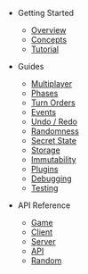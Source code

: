- Getting Started

  - [Overview](/)
  - [Concepts](concepts.md)
  - [Tutorial](tutorial.md)

- Guides

  - [Multiplayer](multiplayer.md)
  - [Phases](phases.md)
  - [Turn Orders](turn-order.md)
  - [Events](events.md)
  - [Undo / Redo](undo.md)
  - [Randomness](random.md)
  - [Secret State](secret-state.md)
  - [Storage](storage.md)
  - [Immutability](immutability.md)
  - [Plugins](plugins.md)
  - [Debugging](debugging.md)
  - [Testing](testing.md)

- API Reference

  - [Game](api/Game.md)
  - [Client](api/Client.md)
  - [Server](api/Server.md)
  - [API](api/API.md)
  - [Random](api/Random.md)
